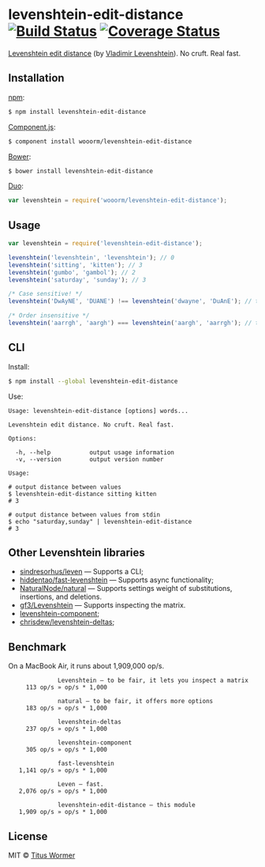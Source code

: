 # levenshtein-edit-distance [![Build Status](https://img.shields.io/travis/wooorm/levenshtein-edit-distance.svg?style=flat)](https://travis-ci.org/wooorm/levenshtein-edit-distance) [![Coverage Status](https://img.shields.io/coveralls/wooorm/levenshtein-edit-distance.svg?style=flat)](https://coveralls.io/r/wooorm/levenshtein-edit-distance?branch=master)

[Levenshtein edit distance](http://en.wikipedia.org/wiki/Levenshtein_distance) (by [Vladimir Levenshtein](http://en.wikipedia.org/wiki/Vladimir_Levenshtein)). No cruft. Real fast.

## Installation

[npm](https://docs.npmjs.com/cli/install):

```bash
$ npm install levenshtein-edit-distance
```

[Component.js](https://github.com/componentjs/component):

```bash
$ component install wooorm/levenshtein-edit-distance
```

[Bower](http://bower.io/#install-packages):

```bash
$ bower install levenshtein-edit-distance
```

[Duo](http://duojs.org/#getting-started):

```javascript
var levenshtein = require('wooorm/levenshtein-edit-distance');
```

## Usage

```javascript
var levenshtein = require('levenshtein-edit-distance');

levenshtein('levenshtein', 'levenshtein'); // 0
levenshtein('sitting', 'kitten'); // 3
levenshtein('gumbo', 'gambol'); // 2
levenshtein('saturday', 'sunday'); // 3

/* Case sensitive! */
levenshtein('DwAyNE', 'DUANE') !== levenshtein('dwayne', 'DuAnE'); // true

/* Order insensitive */
levenshtein('aarrgh', 'aargh') === levenshtein('aargh', 'aarrgh'); // true
```

## CLI

Install:

```bash
$ npm install --global levenshtein-edit-distance
```

Use:

```text
Usage: levenshtein-edit-distance [options] words...

Levenshtein edit distance. No cruft. Real fast.

Options:

  -h, --help           output usage information
  -v, --version        output version number

Usage:

# output distance between values
$ levenshtein-edit-distance sitting kitten
# 3

# output distance between values from stdin
$ echo "saturday,sunday" | levenshtein-edit-distance
# 3
```

## Other Levenshtein libraries

- [sindresorhus/leven](https://github.com/sindresorhus/leven) — Supports a CLI;
- [hiddentao/fast-levenshtein](http://github.com/hiddentao/fast-levenshtein) — Supports async functionality;
- [NaturalNode/natural](http://github.com/NaturalNode/natural) — Supports settings weight of substitutions, insertions, and deletions.
- [gf3/Levenshtein](http://github.com/gf3/Levenshtein) — Supports inspecting the matrix.
- [levenshtein-component](https://www.npmjs.org/package/levenshtein-component);
- [chrisdew/levenshtein-deltas](https://github.com/chrisdew/levenshtein-deltas);

## Benchmark

On a MacBook Air, it runs about 1,909,000 op/s.

```text
              Levenshtein — to be fair, it lets you inspect a matrix
     113 op/s » op/s * 1,000

              natural — to be fair, it offers more options
     183 op/s » op/s * 1,000

              levenshtein-deltas
     237 op/s » op/s * 1,000

              levenshtein-component
     305 op/s » op/s * 1,000

              fast-levenshtein
   1,141 op/s » op/s * 1,000

              Leven — fast.
   2,076 op/s » op/s * 1,000

              levenshtein-edit-distance — this module
   1,909 op/s » op/s * 1,000
```

## License

MIT © [Titus Wormer](http://wooorm.com)
